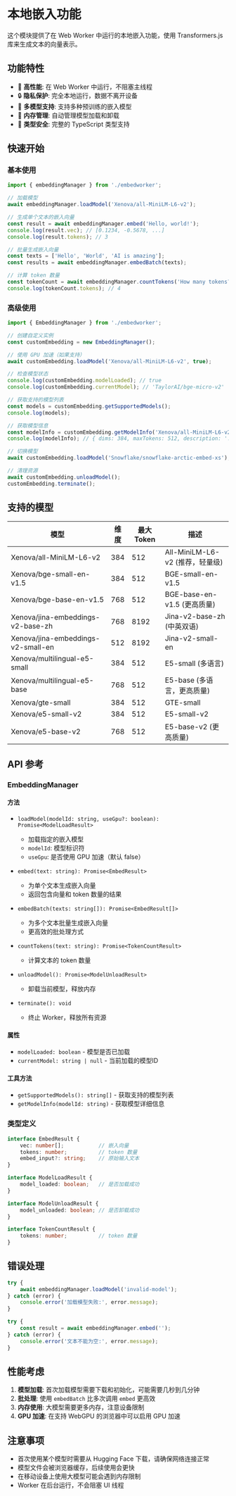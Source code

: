 # 本地嵌入功能

这个模块提供了在 Web Worker 中运行的本地嵌入功能，使用 Transformers.js 库来生成文本的向量表示。

## 功能特性

- 🚀 **高性能**: 在 Web Worker 中运行，不阻塞主线程
- 🔒 **隐私保护**: 完全本地运行，数据不离开设备
- 🎯 **多模型支持**: 支持多种预训练的嵌入模型
- 💾 **内存管理**: 自动管理模型加载和卸载
- 🔧 **类型安全**: 完整的 TypeScript 类型支持

## 快速开始

### 基本使用

```typescript
import { embeddingManager } from './embedworker';

// 加载模型
await embeddingManager.loadModel('Xenova/all-MiniLM-L6-v2');

// 生成单个文本的嵌入向量
const result = await embeddingManager.embed('Hello, world!');
console.log(result.vec); // [0.1234, -0.5678, ...]
console.log(result.tokens); // 3

// 批量生成嵌入向量
const texts = ['Hello', 'World', 'AI is amazing'];
const results = await embeddingManager.embedBatch(texts);

// 计算 token 数量
const tokenCount = await embeddingManager.countTokens('How many tokens?');
console.log(tokenCount.tokens); // 4
```

### 高级使用

```typescript
import { EmbeddingManager } from './embedworker';

// 创建自定义实例
const customEmbedding = new EmbeddingManager();

// 使用 GPU 加速（如果支持）
await customEmbedding.loadModel('Xenova/all-MiniLM-L6-v2', true);

// 检查模型状态
console.log(customEmbedding.modelLoaded); // true
console.log(customEmbedding.currentModel); // 'TaylorAI/bge-micro-v2'

// 获取支持的模型列表
const models = customEmbedding.getSupportedModels();
console.log(models);

// 获取模型信息
const modelInfo = customEmbedding.getModelInfo('Xenova/all-MiniLM-L6-v2');
console.log(modelInfo); // { dims: 384, maxTokens: 512, description: '...' }

// 切换模型
await customEmbedding.loadModel('Snowflake/snowflake-arctic-embed-xs');

// 清理资源
await customEmbedding.unloadModel();
customEmbedding.terminate();
```

## 支持的模型

| 模型 | 维度 | 最大Token | 描述 |
|------|------|-----------|------|
| Xenova/all-MiniLM-L6-v2 | 384 | 512 | All-MiniLM-L6-v2 (推荐，轻量级) |
| Xenova/bge-small-en-v1.5 | 384 | 512 | BGE-small-en-v1.5 |
| Xenova/bge-base-en-v1.5 | 768 | 512 | BGE-base-en-v1.5 (更高质量) |
| Xenova/jina-embeddings-v2-base-zh | 768 | 8192 | Jina-v2-base-zh (中英双语) |
| Xenova/jina-embeddings-v2-small-en | 512 | 8192 | Jina-v2-small-en |
| Xenova/multilingual-e5-small | 384 | 512 | E5-small (多语言) |
| Xenova/multilingual-e5-base | 768 | 512 | E5-base (多语言，更高质量) |
| Xenova/gte-small | 384 | 512 | GTE-small |
| Xenova/e5-small-v2 | 384 | 512 | E5-small-v2 |
| Xenova/e5-base-v2 | 768 | 512 | E5-base-v2 (更高质量) |

## API 参考

### EmbeddingManager

#### 方法

- `loadModel(modelId: string, useGpu?: boolean): Promise<ModelLoadResult>`
  - 加载指定的嵌入模型
  - `modelId`: 模型标识符
  - `useGpu`: 是否使用 GPU 加速（默认 false）

- `embed(text: string): Promise<EmbedResult>`
  - 为单个文本生成嵌入向量
  - 返回包含向量和 token 数量的结果

- `embedBatch(texts: string[]): Promise<EmbedResult[]>`
  - 为多个文本批量生成嵌入向量
  - 更高效的批处理方式

- `countTokens(text: string): Promise<TokenCountResult>`
  - 计算文本的 token 数量

- `unloadModel(): Promise<ModelUnloadResult>`
  - 卸载当前模型，释放内存

- `terminate(): void`
  - 终止 Worker，释放所有资源

#### 属性

- `modelLoaded: boolean` - 模型是否已加载
- `currentModel: string | null` - 当前加载的模型ID

#### 工具方法

- `getSupportedModels(): string[]` - 获取支持的模型列表
- `getModelInfo(modelId: string)` - 获取模型详细信息

### 类型定义

```typescript
interface EmbedResult {
    vec: number[];           // 嵌入向量
    tokens: number;          // token 数量
    embed_input?: string;    // 原始输入文本
}

interface ModelLoadResult {
    model_loaded: boolean;   // 是否加载成功
}

interface ModelUnloadResult {
    model_unloaded: boolean; // 是否卸载成功
}

interface TokenCountResult {
    tokens: number;          // token 数量
}
```

## 错误处理

```typescript
try {
    await embeddingManager.loadModel('invalid-model');
} catch (error) {
    console.error('加载模型失败:', error.message);
}

try {
    const result = await embeddingManager.embed('');
} catch (error) {
    console.error('文本不能为空:', error.message);
}
```

## 性能考虑

1. **模型加载**: 首次加载模型需要下载和初始化，可能需要几秒到几分钟
2. **批处理**: 使用 `embedBatch` 比多次调用 `embed` 更高效
3. **内存使用**: 大模型需要更多内存，注意设备限制
4. **GPU 加速**: 在支持 WebGPU 的浏览器中可以启用 GPU 加速

## 注意事项

- 首次使用某个模型时需要从 Hugging Face 下载，请确保网络连接正常
- 模型文件会被浏览器缓存，后续使用会更快
- 在移动设备上使用大模型可能会遇到内存限制
- Worker 在后台运行，不会阻塞 UI 线程 
